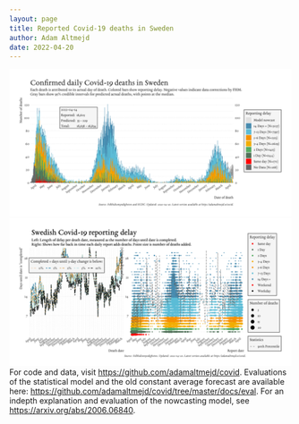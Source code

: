 ```yaml
---
layout: page
title: Reported Covid-19 deaths in Sweden
author: Adam Altmejd
date: 2022-04-20
---
```


![Graph of Swedish Covid-19 deaths with reporting delay.](deaths_lag_sweden_2022-04-20.png "Swedish Covid-19 deaths.")
![Graph of Swedish Covid-19 reporting delay in daily deaths.](lag_trend_sweden_2022-04-20.png "Trend in Swedish Covid-19 mortality reporting delay.")
For code and data, visit <https://github.com/adamaltmejd/covid>.
Evaluations of the statistical model and the old constant average forecast are available here: <https://github.com/adamaltmejd/covid/tree/master/docs/eval>.
For an indepth explanation and evaluation of the nowcasting model, see <https://arxiv.org/abs/2006.06840>.
